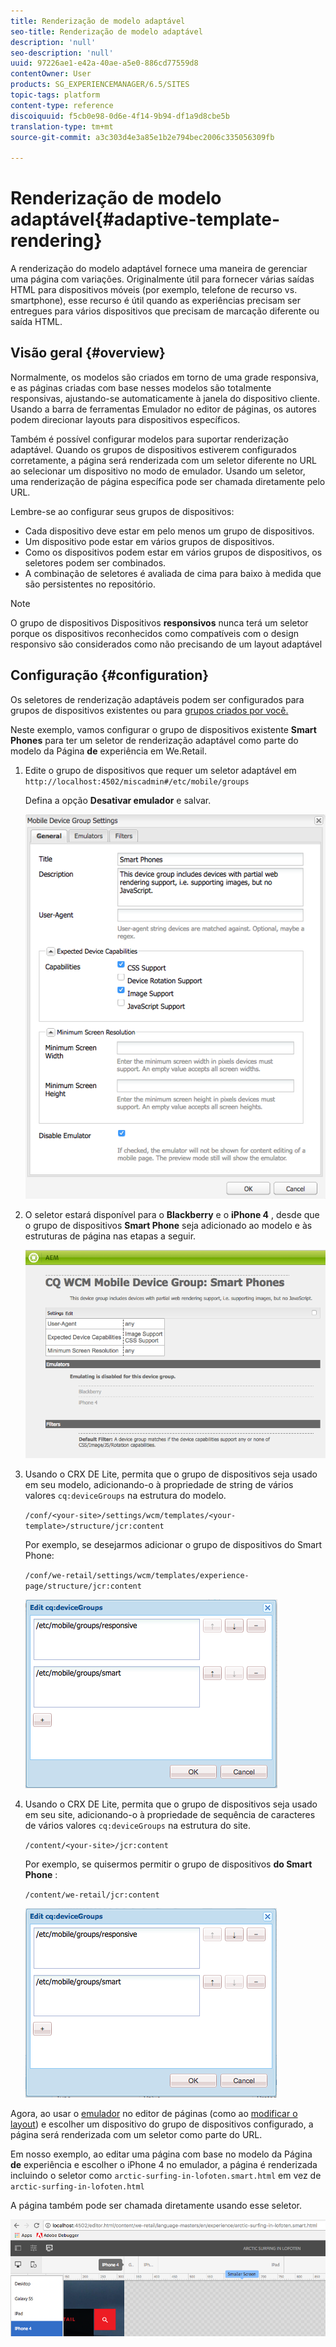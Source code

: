 ```yaml
---
title: Renderização de modelo adaptável
seo-title: Renderização de modelo adaptável
description: 'null'
seo-description: 'null'
uuid: 97226ae1-e42a-40ae-a5e0-886cd77559d8
contentOwner: User
products: SG_EXPERIENCEMANAGER/6.5/SITES
topic-tags: platform
content-type: reference
discoiquuid: f5cb0e98-0d6e-4f14-9b94-df1a9d8cbe5b
translation-type: tm+mt
source-git-commit: a3c303d4e3a85e1b2e794bec2006c335056309fb

---
```



# Renderização de modelo adaptável{#adaptive-template-rendering}

A renderização do modelo adaptável fornece uma maneira de gerenciar uma página com variações. Originalmente útil para fornecer várias saídas HTML para dispositivos móveis (por exemplo, telefone de recurso vs. smartphone), esse recurso é útil quando as experiências precisam ser entregues para vários dispositivos que precisam de marcação diferente ou saída HTML.

## Visão geral {#overview}

Normalmente, os modelos são criados em torno de uma grade responsiva, e as páginas criadas com base nesses modelos são totalmente responsivas, ajustando-se automaticamente à janela do dispositivo cliente. Usando a barra de ferramentas Emulador no editor de páginas, os autores podem direcionar layouts para dispositivos específicos.

Também é possível configurar modelos para suportar renderização adaptável. Quando os grupos de dispositivos estiverem configurados corretamente, a página será renderizada com um seletor diferente no URL ao selecionar um dispositivo no modo de emulador. Usando um seletor, uma renderização de página específica pode ser chamada diretamente pelo URL.

Lembre-se ao configurar seus grupos de dispositivos:

* Cada dispositivo deve estar em pelo menos um grupo de dispositivos.
* Um dispositivo pode estar em vários grupos de dispositivos.
* Como os dispositivos podem estar em vários grupos de dispositivos, os seletores podem ser combinados.
* A combinação de seletores é avaliada de cima para baixo à medida que são persistentes no repositório.

>[!NOTE]
>
>O grupo de dispositivos Dispositivos **responsivos** nunca terá um seletor porque os dispositivos reconhecidos como compatíveis com o design responsivo são considerados como não precisando de um layout adaptável

## Configuração {#configuration}

Os seletores de renderização adaptáveis podem ser configurados para grupos de dispositivos existentes ou para [grupos criados por você.](/help/sites-developing/mobile.md#device-groups)

Neste exemplo, vamos configurar o grupo de dispositivos existente **Smart Phones** para ter um seletor de renderização adaptável como parte do modelo da Página **de** experiência em We.Retail.

1. Edite o grupo de dispositivos que requer um seletor adaptável em `http://localhost:4502/miscadmin#/etc/mobile/groups`

   Defina a opção **Desativar emulador** e salvar.

   ![chlimage_1-157](assets/chlimage_1-157.png)

1. O seletor estará disponível para o **Blackberry** e o **iPhone 4** , desde que o grupo de dispositivos **Smart Phone** seja adicionado ao modelo e às estruturas de página nas etapas a seguir.

   ![chlimage_1-158](assets/chlimage_1-158.png)

1. Usando o CRX DE Lite, permita que o grupo de dispositivos seja usado em seu modelo, adicionando-o à propriedade de string de vários valores `cq:deviceGroups` na estrutura do modelo.

   `/conf/<your-site>/settings/wcm/templates/<your-template>/structure/jcr:content`

   Por exemplo, se desejarmos adicionar o grupo de dispositivos do Smart Phone:

   `/conf/we-retail/settings/wcm/templates/experience-page/structure/jcr:content`

   ![chlimage_1-159](assets/chlimage_1-159.png)

1. Usando o CRX DE Lite, permita que o grupo de dispositivos seja usado em seu site, adicionando-o à propriedade de sequência de caracteres de vários valores `cq:deviceGroups` na estrutura do site.

   `/content/<your-site>/jcr:content`

   Por exemplo, se quisermos permitir o grupo de dispositivos **do Smart Phone** :

   `/content/we-retail/jcr:content`

   ![chlimage_1-160](assets/chlimage_1-160.png)

Agora, ao usar o [emulador](/help/sites-authoring/responsive-layout.md#layout-definitions-device-emulation-and-breakpoints) no editor de páginas (como ao [modificar o layout](/help/sites-authoring/responsive-layout.md)) e escolher um dispositivo do grupo de dispositivos configurado, a página será renderizada com um seletor como parte do URL.

Em nosso exemplo, ao editar uma página com base no modelo da Página **de** experiência e escolher o iPhone 4 no emulador, a página é renderizada incluindo o seletor como `arctic-surfing-in-lofoten.smart.html` em vez de `arctic-surfing-in-lofoten.html`

A página também pode ser chamada diretamente usando esse seletor.

![chlimage_1-161](assets/chlimage_1-161.png)

